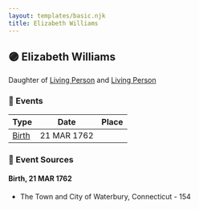 ```yaml
---
layout: templates/basic.njk
title: Elizabeth Williams
---
```

## 🟣 Elizabeth Williams

Daughter of [Living Person](/people/5/55971024) and [Living Person](/people/6/62871690)

### 📆 Events

Type | Date | Place
------ | ------ | ------
[Birth](#event-0) | 21 MAR 1762 |

### 📰 Event Sources

#### <a id="event-0"></a> Birth, 21 MAR 1762
* The Town and City of Waterbury, Connecticut  - 154